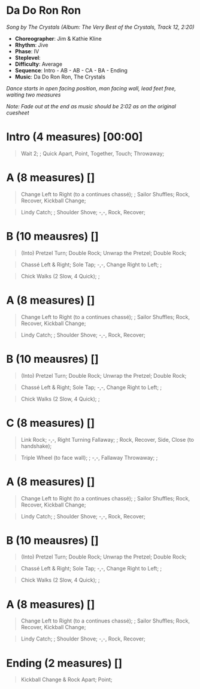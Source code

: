 # Da Do Ron Ron
*Song by The Crystals (Album: The Very Best of the Crystals, Track 12, 2:20)*

* **Choreographer**: Jim & Kathie Kline
* **Rhythm**: Jive
* **Phase**: IV
* **Steplevel**:
* **Difficulty**: Average
* **Sequence**: Intro - AB - AB - CA - BA - Ending
* **Music**: Da Do Ron Ron, The Crystals


*Dance starts in open facing position, man facing wall, lead feet free, waiting two measures*


*Note: Fade out at the end as music should be 2:02 as on the original cuesheet*


# Intro (4 measures) [00:00]

> Wait 2; ; Quick Apart, Point, Together, Touch; Throwaway;

# A (8 measures) []

> Change Left to Right (to a continues chassé); ; Sailor Shuffles; Rock, Recover, Kickball Change;

> Lindy Catch; ; Shoulder Shove; -,-, Rock, Recover;

# B (10 meausres) []

> (Into) Pretzel Turn; Double Rock; Unwrap the Pretzel; Double Rock;

> Chassé Left & Right; Sole Tap; -,-, Change Right to Left; ;

> Chick Walks (2 Slow, 4 Quick); ;

# A (8 measures) []

> Change Left to Right (to a continues chassé); ; Sailor Shuffles; Rock, Recover, Kickball Change;

> Lindy Catch; ; Shoulder Shove; -,-, Rock, Recover;

# B (10 meausres) []

> (Into) Pretzel Turn; Double Rock; Unwrap the Pretzel; Double Rock;

> Chassé Left & Right; Sole Tap; -,-, Change Right to Left; ;

> Chick Walks (2 Slow, 4 Quick); ;

# C (8 measures) []

> Link Rock; -,-, Right Turning Fallaway; ; Rock, Recover, Side, Close (to handshake);

> Triple Wheel (to face wall); ; -,-, Fallaway Throwaway; ;

# A (8 measures) []

> Change Left to Right (to a continues chassé); ; Sailor Shuffles; Rock, Recover, Kickball Change;

> Lindy Catch; ; Shoulder Shove; -,-, Rock, Recover;

# B (10 meausres) []

> (Into) Pretzel Turn; Double Rock; Unwrap the Pretzel; Double Rock;

> Chassé Left & Right; Sole Tap; -,-, Change Right to Left; ;

> Chick Walks (2 Slow, 4 Quick); ;

# A (8 measures) []

> Change Left to Right (to a continues chassé); ; Sailor Shuffles; Rock, Recover, Kickball Change;

> Lindy Catch; ; Shoulder Shove; -,-, Rock, Recover;

# Ending (2 measures) []

> Kickball Change & Rock Apart; Point;